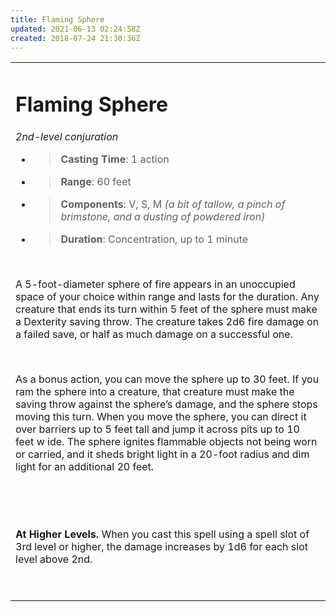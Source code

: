 ```yaml
---
title: Flaming Sphere
updated: 2021-06-13 02:24:58Z
created: 2018-07-24 21:30:36Z
---
```


<table><tbody><tr class="odd"><td><h1 id="flaming-sphere"><strong>Flaming Sphere</strong></h1><p><em>2nd-level conjuration</em></p><ul><li><blockquote><p><strong>Casting Time</strong>: 1 action</p></blockquote></li><li><blockquote><p><strong>Range</strong>: 60 feet</p></blockquote></li><li><blockquote><p><strong>Components</strong>: V, S, M <em>(a bit of tallow, a pinch of brimstone, and a dusting of powdered iron)</em></p></blockquote></li><li><blockquote><p><strong>Duration</strong>: Concentration, up to 1 minute</p></blockquote></li></ul><p> </p><p>A 5-foot-diameter sphere of fire appears in an unoccupied space of your choice within range and lasts for the duration. Any creature that ends its turn within 5 feet of the sphere must make a Dexterity saving throw. The creature takes 2d6 fire damage on a failed save, or half as much damage on a successful one.</p><p> </p><p>As a bonus action, you can move the sphere up to 30 feet. If you ram the sphere into a creature, that creature must make the saving throw against the sphere’s damage, and the sphere stops moving this turn. When you move the sphere, you can direct it over barriers up to 5 feet tall and jump it across pits up to 10 feet w ide. The sphere ignites flammable objects not being worn or carried, and it sheds bright light in a 20-foot radius and dim light for an additional 20 feet.</p><p> </p><p> </p><p><strong>At Higher Levels.</strong> When you cast this spell using a spell slot of 3rd level or higher, the damage increases by 1d6 for each slot level above 2nd.</p><p> </p></td></tr></tbody></table>